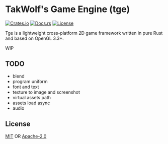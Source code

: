 # TakWolf's Game Engine (tge)

[![Crates.io](https://img.shields.io/crates/v/tge)](https://crates.io/crates/tge)
[![Docs.rs](https://docs.rs/tge/badge.svg)](https://docs.rs/tge)
[![License](https://img.shields.io/crates/l/tge)](#License)

Tge is a lightweight cross-platform 2D game framework written in pure Rust and based on OpenGL 3.3+.

WIP

## TODO

- blend
- program uniform
- font and text
- texture to image and screenshot
- virtual assets path
- assets load async
- audio

## License

[MIT](LICENSE-MIT) OR [Apache-2.0](LICENSE-APACHE)
